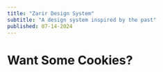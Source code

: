 ```yaml
---
title: "Zarir Design System"
subtitle: "A design system inspired by the past"
published: 07-14-2024
---
```


# Want Some Cookies?
